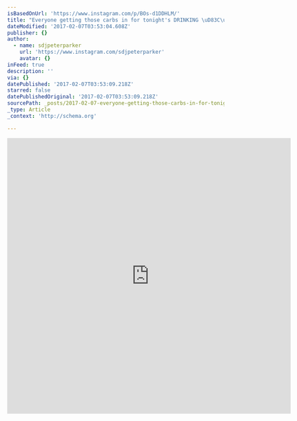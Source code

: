 ```yaml
---
isBasedOnUrl: 'https://www.instagram.com/p/BOs-d1DDHLM/'
title: "Everyone getting those carbs in for tonight's DRINKING \uD83C\uDF7E\uD83C\uDF7E\uD83C\uDF7E\uD83C\uDF89\uD83C\uDF89\uD83D\uDCA5\uD83D\uDCA5\uD83D\uDCA5\uD83D\uDCA5\uD83D\uDCA5✅ Almost full. T minus 40 mins till sail away for the best NYE party not in the city \uD83D\uDC83\uD83D\uDD7A\uD83C\uDFFD\uD83C\uDF89\uD83C\uDF89\uD83C\uDF89\uD83C\uDF89\uD83C\uDF89 #nycnye2017 #peterparkerparty #getexcited #ilovenyc\uD83C\uDDFA\uD83C\uDDF8\uD83D\uDDFD #happy2017\uD83C\uDF8A\uD83C\uDF81\uD83C\uDF8A\uD83C\uDF89\uD83C\uDF81\uD83C\uDF8A"
dateModified: '2017-02-07T03:53:04.608Z'
publisher: {}
author:
  - name: sdjpeterparker
    url: 'https://www.instagram.com/sdjpeterparker'
    avatar: {}
inFeed: true
description: ''
via: {}
datePublished: '2017-02-07T03:53:09.218Z'
starred: false
datePublishedOriginal: '2017-02-07T03:53:09.218Z'
sourcePath: _posts/2017-02-07-everyone-getting-those-carbs-in-for-tonights-drinking.md
_type: Article
_context: 'http://schema.org'

---
```

<iframe src="https://cdn.embedly.com/widgets/media.html?src=http%3A%2F%2Fscontent.cdninstagram.com%2Ft50.2886-16%2F15828003_240111283089735_4802210389720825856_n.mp4&amp;src_secure=1&amp;url=https%3A%2F%2Fwww.instagram.com%2Fp%2FBOs-d1DDHLM%2F&amp;image=https%3A%2F%2Fscontent.cdninstagram.com%2Ft51.2885-15%2Fs640x640%2Fe15%2F14561841_392560771093998_6837598917463375872_n.jpg%3Fig_cache_key%3DMTQxNzc4MjcxMTQyMjg0MTU0OA%253D%253D.2&amp;key=b7d04c9b404c499eba89ee7072e1c4f7&amp;type=video%2Fmp4&amp;schema=instagram" width="658" height="640" scrolling="no" frameborder="0" allowfullscreen="" style=""></iframe>